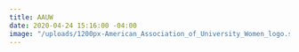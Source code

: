 ```yaml
---
title: AAUW
date: 2020-04-24 15:16:00 -04:00
image: "/uploads/1200px-American_Association_of_University_Women_logo.svg.png"
---
```


